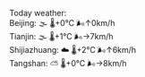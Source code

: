 Today weather:  
Beijing: 🌫  🌡️+0°C 🌬️↑0km/h  
Tianjin: 🌫  🌡️+1°C 🌬️→7km/h  
Shijiazhuang: ☁️   🌡️+2°C 🌬️↑6km/h  
Tangshan: ⛅️  🌡️+0°C 🌬️→8km/h  
